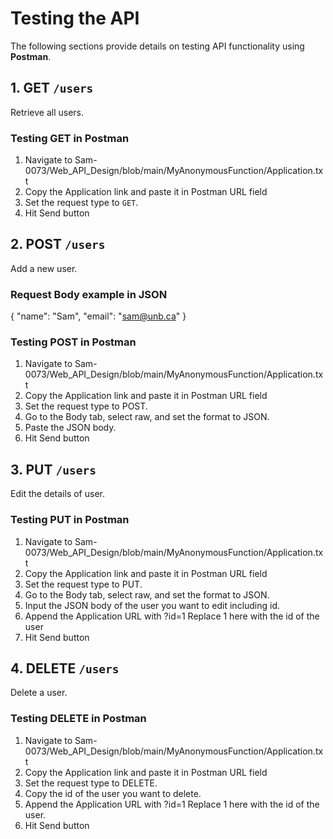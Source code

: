 # Testing the API

The following sections provide details on testing API functionality using **Postman**.

## 1. GET `/users`
Retrieve all users.


### Testing GET in Postman
1. Navigate to Sam-0073/Web_API_Design/blob/main/MyAnonymousFunction/Application.txt
2. Copy the Application link and paste it in Postman URL field
3. Set the request type to `GET`.
4. Hit Send button

## 2. POST `/users`
Add a new user.

### Request Body example in JSON
{
  "name": "Sam",
  "email": "sam@unb.ca"
}

### Testing POST in Postman
1. Navigate to Sam-0073/Web_API_Design/blob/main/MyAnonymousFunction/Application.txt
2. Copy the Application link and paste it in Postman URL field
3. Set the request type to POST.
4. Go to the Body tab, select raw, and set the format to JSON.
5. Paste the JSON body.
6. Hit Send button

## 3. PUT `/users`
Edit the details of user.

### Testing PUT in Postman
1. Navigate to Sam-0073/Web_API_Design/blob/main/MyAnonymousFunction/Application.txt
2. Copy the Application link and paste it in Postman URL field
3. Set the request type to PUT.
4. Go to the Body tab, select raw, and set the format to JSON.
5. Input the JSON body of the user you want to edit including id.
6. Append the Application URL with ?id=1  Replace 1 here with the id of the user
7. Hit Send button

## 4. DELETE `/users`
Delete a user.

### Testing DELETE in Postman
1. Navigate to Sam-0073/Web_API_Design/blob/main/MyAnonymousFunction/Application.txt
2. Copy the Application link and paste it in Postman URL field
3. Set the request type to DELETE.
4. Copy the id of the user you want to delete.
5. Append the Application URL with ?id=1  Replace 1 here with the id of the user.
6. Hit Send button
